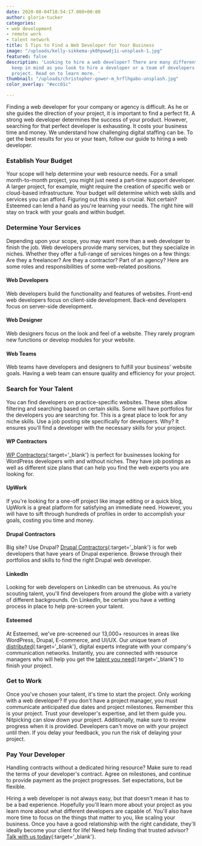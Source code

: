 ```yaml
---
date: 2020-08-04T18:54:17.000+00:00
author: gloria-tucker
categories:
- web development
- remote work
- talent network
title: 5 Tips to Find a Web Developer for Your Business
image: "/uploads/kelly-sikkema-yk0hpwwdj1i-unsplash-1.jpg"
featured: false
description: 'Looking to hire a web developer? There are many different nuances to
  keep in mind as you look to hire a developer or a team of developers for your next
  project. Read on to learn more. '
thumbnail: "/uploads/christopher-gower-m_hrflhgabo-unsplash.jpg"
color_overlay: "#ecc01c"

---
```

Finding a web developer for your company or agency is difficult. As he or she guides the direction of your project, it is important to find a perfect fit. A strong web developer determines the success of your product. However, searching for that perfect developer is exhausting. It costs your business time and money. We understand how challenging  digital staffing can be. To get the best results for you or your team, follow our guide to hiring a web developer.

### **Establish Your Budget**

Your scope will help determine your web resource needs. For a small month-to-month project, you might just need a part-time support developer. A larger project, for example, might require the creation of specific web or cloud-based infrastructure. Your budget will determine which web skills and services you can afford. Figuring out this step is crucial. Not certain? Esteemed can lend a hand as you're learning your needs. The right hire will stay on track with your goals and within budget.

### **Determine Your Services**

Depending upon your scope, you may want more than a web developer to finish the job. Web developers provide many services, but they specialize in niches. Whether they offer a full-range of services hinges on a few things: Are they a freelancer? Are they a contractor? Part of an agency? Here are some roles and responsibilities of some web-related positions.

#### Web Developers

Web developers build the functionality and features of websites. Front-end web developers focus on client-side development. Back-end developers focus on server-side development.

#### Web Designer

Web designers focus on the look and feel of a website. They rarely program new functions or develop modules for your website.

#### Web Teams

Web teams have developers and designers to fulfill your business' website goals. Having a web team can ensure quality and efficiency for your project.

### **Search for Your Talent**

You can find developers on practice-specific websites. These sites allow filtering and searching based on certain skills. Some will have portfolios for the developers you are searching for. This is a great place to look for any niche skills. Use a job posting site specifically for developers. Why? It ensures you'll find a developer with the necessary skills for your project.

#### WP Contractors

[WP Contractors](https://app.wpcontractors.com "Visit WordPress Contractors"){:target='_blank'} is perfect for businesses looking for WordPress developers with and without niches. They have job postings as well as different size plans that can help you find the web experts you are looking for.

#### UpWork

If you're looking for a one-off project like image editing or a quick blog, UpWork is a great platform for satisfying an immediate need. However, you will have to sift through hundreds of profiles in order to accomplish your goals, costing you time and money.

#### Drupal Contractors

Big site? Use Drupal? [Drupal Contractors](https://app.drupalcontractors.com "Visit Drupal Contractors"){:target='_blank'} is for web developers that have years of Drupal experience. Browse through their portfolios and skills to find the right Drupal web developer.

#### LinkedIn

Looking for web developers on LinkedIn can be strenuous. As you’re scouting talent, you'll find developers from around the globe with a variety of different backgrounds. On LinkedIn, be certain you have a vetting process in place to help pre-screen your talent.

#### Esteemed

At Esteemed, we've pre-screened our 13,000+ resources in areas like WordPress, Drupal, E-commerce, and UI/UX. Our unique team of [distributed](https://esteemed.io/blog/2020/07/08/5-benefits-of-a-distributed-workforce/ "Learn more about a distributed workforce. "){:target='_blank'}, digital experts integrate with your company's communication networks. Instantly, you are connected with resource managers who will help you get the [talent you need](https://esteemed.io/blog/2020/07/25/5-reasons-why-you-should-join-a-talent-network/ "Learn more about our Talent Network!"){:target='_blank'} to finish your project.

### **Get to Work**

Once you've chosen your talent, it's time to start the project. Only working with a web developer? If you don't have a project manager, you must communicate anticipated due dates and project milestones. Remember this is your project. Trust your developer's expertise, and let them guide you. Nitpicking can  slow down your project. Additionally, make sure to review progress when it is provided. Developers can't move on with your project until then. If you delay your feedback, you run the risk of delaying your project.

### **Pay Your Developer**

Handling contracts without a dedicated hiring resource? Make sure to read the terms of your developer's contract. Agree on milestones, and continue to provide payment as the project progresses. Set expectations, but be flexible.

Hiring a web developer is not always easy, but that doesn't mean it has to be a bad experience. Hopefully you'll learn more about your project as you learn more about what different developers are capable of. You'll also have more time to focus on the things that matter to you, like scaling your business. Once you have a good relationship with the right candidate, they'll ideally become your client for life! Need help finding that trusted advisor? [Talk with us today](https://esteemed.io/sales/schedule-demo/ "Schedule a Demo!"){:target='_blank'}.